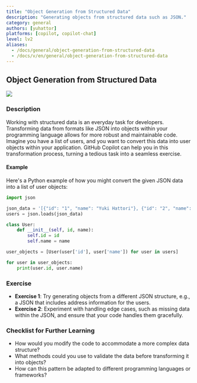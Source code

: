 ```yaml
---
title: "Object Generation from Structured Data"
description: "Generating objects from structured data such as JSON."
category: general
authors: [yuhattor] 
platforms: [copilot, copilot-chat]
level: lv2
aliases:
  - /docs/general/object-generation-from-structured-data
  - /docs/v/en/general/object-generation-from-structured-data
---
```


## Object Generation from Structured Data

[<img src="https://img.shields.io/badge/Lv2-Practically_Viable_Pattern-green">](https://github.com/orgs/AI-Native-Development/projects/1/)

### Description

Working with structured data is an everyday task for developers. Transforming data from formats like JSON into objects within your programming language allows for more robust and maintainable code. Imagine you have a list of users, and you want to convert this data into user objects within your application. GitHub Copilot can help you in this transformation process, turning a tedious task into a seamless exercise.

#### Example

Here's a Python example of how you might convert the given JSON data into a list of user objects:

```python
import json

json_data = '[{"id": "1", "name": "Yuki Hattori"}, {"id": "2", "name": "George Hattori"}]'
users = json.loads(json_data)

class User:
    def __init__(self, id, name):
        self.id = id
        self.name = name

user_objects = [User(user['id'], user['name']) for user in users]

for user in user_objects:
    print(user.id, user.name)
```

### Exercise

- **Exercise 1**: Try generating objects from a different JSON structure, e.g., a JSON that includes address information for the users.
- **Exercise 2**: Experiment with handling edge cases, such as missing data within the JSON, and ensure that your code handles them gracefully.

### Checklist for Further Learning

- How would you modify the code to accommodate a more complex data structure?
- What methods could you use to validate the data before transforming it into objects?
- How can this pattern be adapted to different programming languages or frameworks?